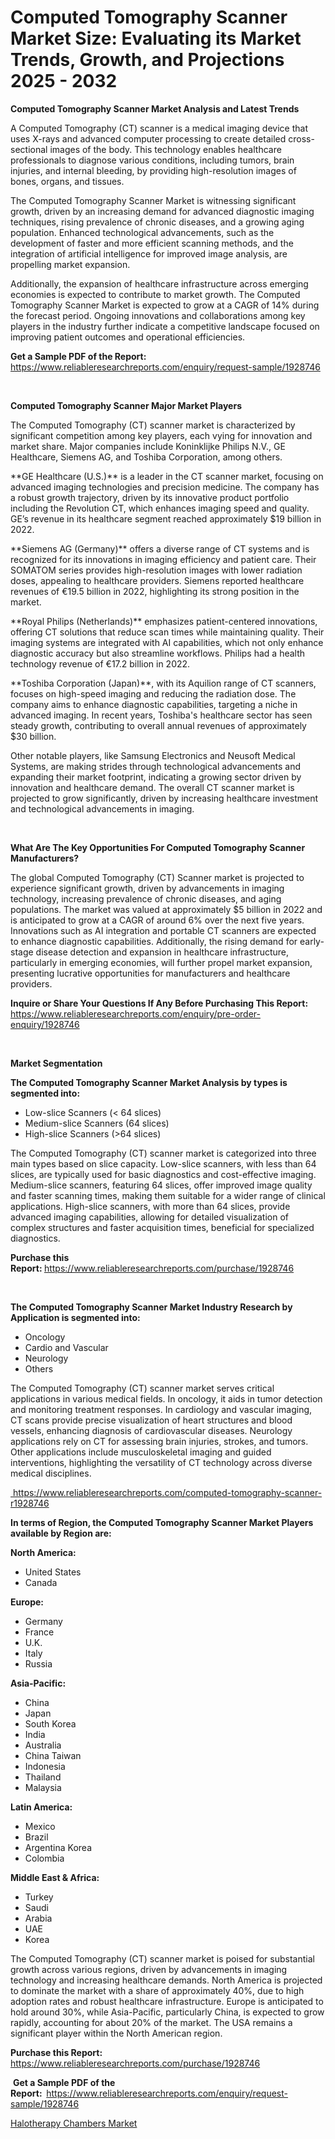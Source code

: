 <p><h1>Computed Tomography Scanner Market Size: Evaluating its Market Trends, Growth, and Projections 2025 - 2032</h1></p><p><strong>Computed Tomography Scanner Market Analysis and Latest Trends</strong></p>
<p><p>A Computed Tomography (CT) scanner is a medical imaging device that uses X-rays and advanced computer processing to create detailed cross-sectional images of the body. This technology enables healthcare professionals to diagnose various conditions, including tumors, brain injuries, and internal bleeding, by providing high-resolution images of bones, organs, and tissues.</p><p>The Computed Tomography Scanner Market is witnessing significant growth, driven by an increasing demand for advanced diagnostic imaging techniques, rising prevalence of chronic diseases, and a growing aging population. Enhanced technological advancements, such as the development of faster and more efficient scanning methods, and the integration of artificial intelligence for improved image analysis, are propelling market expansion. </p><p>Additionally, the expansion of healthcare infrastructure across emerging economies is expected to contribute to market growth. The Computed Tomography Scanner Market is expected to grow at a CAGR of 14% during the forecast period. Ongoing innovations and collaborations among key players in the industry further indicate a competitive landscape focused on improving patient outcomes and operational efficiencies.</p></p>
<p><strong>Get a Sample PDF of the Report:&nbsp;</strong> <a href="https://www.reliableresearchreports.com/enquiry/request-sample/1928746?utm_campaign=2937&utm_medium=2&utm_source=Github&utm_content=ia&utm_term=04032025&utm_id=computed-tomography-scanner">https://www.reliableresearchreports.com/enquiry/request-sample/1928746</a></p>
<p>&nbsp;</p>
<p><strong>Computed Tomography Scanner Major Market Players</strong></p>
<p><p>The Computed Tomography (CT) scanner market is characterized by significant competition among key players, each vying for innovation and market share. Major companies include Koninklijke Philips N.V., GE Healthcare, Siemens AG, and Toshiba Corporation, among others.</p><p>**GE Healthcare (U.S.)** is a leader in the CT scanner market, focusing on advanced imaging technologies and precision medicine. The company has a robust growth trajectory, driven by its innovative product portfolio including the Revolution CT, which enhances imaging speed and quality. GE’s revenue in its healthcare segment reached approximately $19 billion in 2022.</p><p>**Siemens AG (Germany)** offers a diverse range of CT systems and is recognized for its innovations in imaging efficiency and patient care. Their SOMATOM series provides high-resolution images with lower radiation doses, appealing to healthcare providers. Siemens reported healthcare revenues of €19.5 billion in 2022, highlighting its strong position in the market.</p><p>**Royal Philips (Netherlands)** emphasizes patient-centered innovations, offering CT solutions that reduce scan times while maintaining quality. Their imaging systems are integrated with AI capabilities, which not only enhance diagnostic accuracy but also streamline workflows. Philips had a health technology revenue of €17.2 billion in 2022.</p><p>**Toshiba Corporation (Japan)**, with its Aquilion range of CT scanners, focuses on high-speed imaging and reducing the radiation dose. The company aims to enhance diagnostic capabilities, targeting a niche in advanced imaging. In recent years, Toshiba's healthcare sector has seen steady growth, contributing to overall annual revenues of approximately $30 billion.</p><p>Other notable players, like Samsung Electronics and Neusoft Medical Systems, are making strides through technological advancements and expanding their market footprint, indicating a growing sector driven by innovation and healthcare demand. The overall CT scanner market is projected to grow significantly, driven by increasing healthcare investment and technological advancements in imaging.</p></p>
<p>&nbsp;</p>
<p><strong>What Are The Key Opportunities For Computed Tomography Scanner Manufacturers?</strong></p>
<p><p>The global Computed Tomography (CT) Scanner market is projected to experience significant growth, driven by advancements in imaging technology, increasing prevalence of chronic diseases, and aging populations. The market was valued at approximately $5 billion in 2022 and is anticipated to grow at a CAGR of around 6% over the next five years. Innovations such as AI integration and portable CT scanners are expected to enhance diagnostic capabilities. Additionally, the rising demand for early-stage disease detection and expansion in healthcare infrastructure, particularly in emerging economies, will further propel market expansion, presenting lucrative opportunities for manufacturers and healthcare providers.</p></p>
<p><strong>Inquire or Share Your Questions If Any Before Purchasing This Report:</strong> <a href="https://www.reliableresearchreports.com/enquiry/pre-order-enquiry/1928746?utm_campaign=2937&utm_medium=2&utm_source=Github&utm_content=ia&utm_term=04032025&utm_id=computed-tomography-scanner">https://www.reliableresearchreports.com/enquiry/pre-order-enquiry/1928746</a></p>
<p>&nbsp;</p>
<p><strong>Market Segmentation</strong></p>
<p><strong>The Computed Tomography Scanner Market Analysis by types is segmented into:</strong></p>
<p><ul><li>Low-slice Scanners (< 64 slices)</li><li>Medium-slice Scanners (64 slices)</li><li>High-slice Scanners (>64 slices)</li></ul></p>
<p><p>The Computed Tomography (CT) scanner market is categorized into three main types based on slice capacity. Low-slice scanners, with less than 64 slices, are typically used for basic diagnostics and cost-effective imaging. Medium-slice scanners, featuring 64 slices, offer improved image quality and faster scanning times, making them suitable for a wider range of clinical applications. High-slice scanners, with more than 64 slices, provide advanced imaging capabilities, allowing for detailed visualization of complex structures and faster acquisition times, beneficial for specialized diagnostics.</p></p>
<p><strong>Purchase this Report:&nbsp;</strong><a href="https://www.reliableresearchreports.com/purchase/1928746?utm_campaign=2937&utm_medium=2&utm_source=Github&utm_content=ia&utm_term=04032025&utm_id=computed-tomography-scanner">https://www.reliableresearchreports.com/purchase/1928746</a></p>
<p>&nbsp;</p>
<p><strong>The Computed Tomography Scanner Market Industry Research by Application is segmented into:</strong></p>
<p><ul><li>Oncology</li><li>Cardio and Vascular</li><li>Neurology</li><li>Others</li></ul></p>
<p><p>The Computed Tomography (CT) scanner market serves critical applications in various medical fields. In oncology, it aids in tumor detection and monitoring treatment responses. In cardiology and vascular imaging, CT scans provide precise visualization of heart structures and blood vessels, enhancing diagnosis of cardiovascular diseases. Neurology applications rely on CT for assessing brain injuries, strokes, and tumors. Other applications include musculoskeletal imaging and guided interventions, highlighting the versatility of CT technology across diverse medical disciplines.</p></p>
<p><a href="https://www.reliableresearchreports.com/computed-tomography-scanner-r1928746?utm_campaign=2937&utm_medium=2&utm_source=Github&utm_content=ia&utm_term=04032025&utm_id=computed-tomography-scanner">&nbsp;https://www.reliableresearchreports.com/computed-tomography-scanner-r1928746</a></p>
<p><strong>In terms of Region, the Computed Tomography Scanner Market Players available by Region are:</strong></p>
<p>
    <p> <strong> North America: </strong>
        <ul>
            <li>United States</li>
            <li>Canada</li>
        </ul>
        </p> 
    <p> <strong> Europe: </strong>
        <ul>
            <li>Germany</li>
            <li>France</li>
            <li>U.K.</li>
            <li>Italy</li>
            <li>Russia</li>
        </ul>
        </p> 
    <p> <strong> Asia-Pacific: </strong>
        <ul>
            <li>China</li>
            <li>Japan</li>
            <li>South Korea</li>
            <li>India</li>
            <li>Australia</li>
            <li>China Taiwan</li>
            <li>Indonesia</li>
            <li>Thailand</li>
            <li>Malaysia</li>
        </ul>
        </p> 
    <p> <strong> Latin America: </strong>
        <ul>
            <li>Mexico</li>
            <li>Brazil</li>
            <li>Argentina Korea</li>
            <li>Colombia</li>
        </ul>
        </p> 
    <p> <strong> Middle East & Africa: </strong>
        <ul>
            <li>Turkey</li>
            <li>Saudi</li>
            <li>Arabia</li>
            <li>UAE</li>
            <li>Korea</li>
        </ul>
    </p>
    </p>
<p><p>The Computed Tomography (CT) scanner market is poised for substantial growth across various regions, driven by advancements in imaging technology and increasing healthcare demands. North America is projected to dominate the market with a share of approximately 40%, due to high adoption rates and robust healthcare infrastructure. Europe is anticipated to hold around 30%, while Asia-Pacific, particularly China, is expected to grow rapidly, accounting for about 20% of the market. The USA remains a significant player within the North American region.</p></p>
<p><strong>Purchase this Report: </strong><a href="https://www.reliableresearchreports.com/purchase/1928746?utm_campaign=2937&utm_medium=2&utm_source=Github&utm_content=ia&utm_term=04032025&utm_id=computed-tomography-scanner">https://www.reliableresearchreports.com/purchase/1928746</a></p>
<p>&nbsp;<strong>Get a Sample PDF of the Report:&nbsp;&nbsp;</strong><a href="https://www.reliableresearchreports.com/enquiry/request-sample/1928746?utm_campaign=2937&utm_medium=2&utm_source=Github&utm_content=ia&utm_term=04032025&utm_id=computed-tomography-scanner">https://www.reliableresearchreports.com/enquiry/request-sample/1928746</a></p>
<p><strong></strong></p>
<p><p><a href="https://github.com/mriwacraane/Market-Research-Report-List-1/blob/main/halotherapy-chambers-market.md?utm_campaign=2937&utm_medium=2&utm_source=Github&utm_content=ia&utm_term=04032025&utm_id=computed-tomography-scanner">Halotherapy Chambers Market</a></p></p>